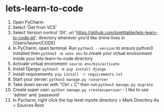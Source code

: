 # lets-learn-to-code

1. Open PyCharm
2. Select 'Get from VCS'
3. Select Version control 'Git', url 'https://github.com/lomittable/lets-learn-to-code.git', directory wherever you'd like (mine lives in /Users/lauren/CODE)
4. In PyCharm, open terminal. Run `python3 --version` to ensure python3 installed then `python3 -m venv env` to create your virtual environment inside your lets-learn-to-code directory
5. Activate virtual enviroment: `source env/bin/activate`
6. Install Django: `python3 -m pip install django`
7. Install requirements: `pip install -r requirements.txt`
8. Start your server: `python3 manage.py runserver`
9. Take down server with "Ctrl + C" then run `python3 manage.py migrate`
10. Create super user: `python manage.py createsuperuser` - I like to use 'admin' and 'password'
11. In Pycharm, right click the top level mysite directory > Mark Directory As > Sources Root

